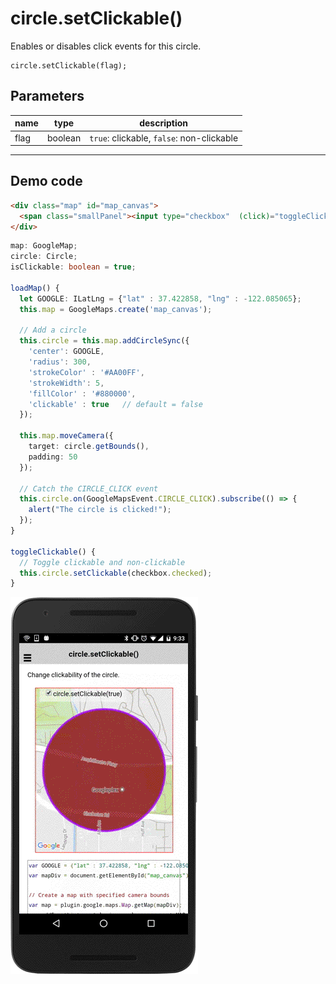 # circle.setClickable()

Enables or disables click events for this circle.

```
circle.setClickable(flag);
```


## Parameters

name           | type          | description
---------------|---------------|---------------------------------------
flag           | boolean       | `true`: clickable, `false`: non-clickable
-----------------------------------------------------------------------

## Demo code

```html
<div class="map" id="map_canvas">
  <span class="smallPanel"><input type="checkbox"  (click)="toggleClickable()" checked="checked">circle.setClickable(true)</span>
</div>
```

```typescript
map: GoogleMap;
circle: Circle;
isClickable: boolean = true;

loadMap() {
  let GOOGLE: ILatLng = {"lat" : 37.422858, "lng" : -122.085065};
  this.map = GoogleMaps.create('map_canvas');

  // Add a circle
  this.circle = this.map.addCircleSync({
    'center': GOOGLE,
    'radius': 300,
    'strokeColor' : '#AA00FF',
    'strokeWidth': 5,
    'fillColor' : '#880000',
    'clickable' : true   // default = false
  });

  this.map.moveCamera({
    target: circle.getBounds(),
    padding: 50
  });

  // Catch the CIRCLE_CLICK event
  this.circle.on(GoogleMapsEvent.CIRCLE_CLICK).subscribe(() => {
    alert("The circle is clicked!");
  });
}

toggleClickable() {
  // Toggle clickable and non-clickable
  this.circle.setClickable(checkbox.checked);
}
```

![](image.gif)
